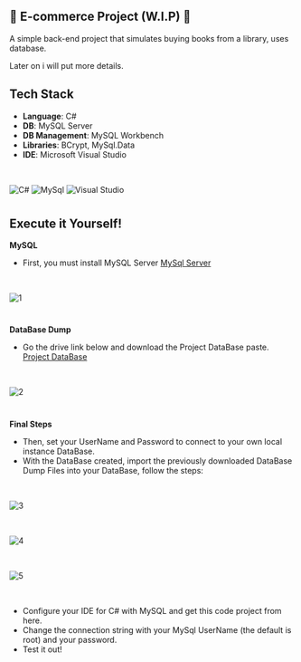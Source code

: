 ## 🚧 E-commerce Project (W.I.P) 🚧

A simple back-end project that simulates buying books from a library, uses database. 

Later on i will put more details.

## Tech Stack
- **Language**: C#
- **DB**: MySQL Server
- **DB Management**: MySQL Workbench
- **Libraries**: BCrypt, MySql.Data
- **IDE**: Microsoft Visual Studio
  
<!-- Linha Invisível -->
<p>&nbsp;</p>

![C#](https://img.shields.io/badge/c%23-%23239120.svg?style=for-the-badge&logo=c#&logoColor=white) ![MySql](https://img.shields.io/badge/MySQL-005C84?style=for-the-badge&logo=mysql&logoColor=white) ![Visual Studio](https://img.shields.io/badge/Visual%20Studio-5C2D91?style=for-the-badge&logo=visual-studio&logoColor=white)

#

## Execute it Yourself!
**MySQL**

- First, you must install MySQL Server [MySql Server](https://dev.mysql.com/downloads/installer/)

<!-- Linha Invisível -->
<p>&nbsp;</p>
  
![1](https://github.com/user-attachments/assets/40d7bb8d-f8d6-4116-b69b-030f8e6a9f8f)

#
**DataBase Dump**
- Go the drive link below and download the Project DataBase paste.
[Project DataBase](https://drive.google.com/drive/folders/1HyHmKIfZkCQx7OtY1NZkVEmKH8us9IQJ?usp=sharing)

<!-- Linha Invisível -->
<p>&nbsp;</p>

![2](https://github.com/user-attachments/assets/18933a8f-67dd-4a64-ba6a-53b58a03b014)


#
**Final Steps**


- Then, set your UserName and Password to connect to your own local instance DataBase.
- With the DataBase created, import the previously downloaded DataBase Dump Files into your DataBase, follow the steps:

<!-- Linha Invisível -->
<p>&nbsp;</p>

![3](https://github.com/user-attachments/assets/7b65d946-84c6-47f6-9483-f1247d463e54)

<!-- Linha Invisível -->
<p>&nbsp;</p>

![4](https://github.com/user-attachments/assets/7824e9a4-8f32-40c6-a644-f904ad937d5e)

<!-- Linha Invisível -->
<p>&nbsp;</p>

![5](https://github.com/user-attachments/assets/675404f6-4c4d-47c5-81b1-7055010bccdb)

<!-- Linha Invisível -->
<p>&nbsp;</p>

- Configure your IDE for C# with MySQL and get this code project from here.
- Change the connection string with your MySql UserName (the default is root) and your password.
- Test it out!







